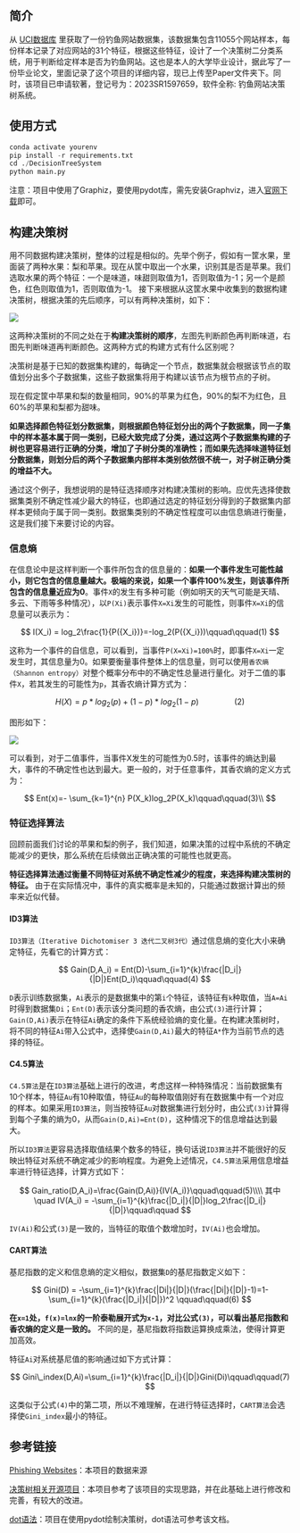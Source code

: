 ## 简介
从 [UCI数据库](https://archive.ics.uci.edu/) 里获取了一份钓鱼网站数据集，该数据集包含11055个网站样本，每份样本记录了对应网站的31个特征，根据这些特征，设计了一个决策树二分类系统，用于判断给定样本是否为钓鱼网站。这也是本人的大学毕业设计，据此写了一份毕业论文，里面记录了这个项目的详细内容，现已上传至Paper文件夹下。同时，该项目已申请软著，登记号为：2023SR1597659，软件全称: 钓鱼网站决策树系统。

## 使用方式
```python
conda activate yourenv
pip install -r requirements.txt
cd ./DecisionTreeSystem
python main.py
```
注意：项目中使用了Graphiz，要使用pydot库，需先安装Graphviz，进入[官网下载](http://www.graphviz.org/download/)即可。
## 构建决策树
用不同数据构建决策树，整体的过程是相似的。先举个例子，假如有一筐水果，里面装了两种水果：梨和苹果。现在从筐中取出一个水果，识别其是否是苹果。我们选取水果的两个特征：一个是味道，味甜则取值为1，否则取值为-1；另一个是颜色，红色则取值为1，否则取值为-1。
接下来根据从这筐水果中收集到的数据构建决策树，根据决策的先后顺序，可以有两种决策树，如下：

![](https://gitee.com/Team317/pictures/raw/master/images/20220420091453.png)

这两种决策树的不同之处在于**构建决策树的顺序**，左图先判断颜色再判断味道，右图先判断味道再判断颜色。这两种方式的构建方式有什么区别呢？

决策树是基于已知的数据集构建的，每确定一个节点，数据集就会根据该节点的取值划分出多个子数据集，这些子数据集将用于构建以该节点为根节点的子树。

现在假定筐中苹果和梨的数量相同，90%的苹果为红色，90%的梨不为红色，且60%的苹果和梨都为甜味。

**如果选择颜色特征划分数据集，则根据颜色特征划分出的两个子数据集，同一子集中的样本基本属于同一类别，已经大致完成了分类，通过这两个子数据集构建的子树也更容易进行正确的分类，增加了子树分类的准确性；而如果先选择味道特征划分数据集，则划分后的两个子数据集内部样本类别依然很不统一，对子树正确分类的增益不大。**

通过这个例子，我想说明的是特征选择顺序对构建决策树的影响。应优先选择使数据集类别不确定性减少最大的特征，也即通过选定的特征划分得到的子数据集内部样本更倾向于属于同一类别。数据集类别的不确定性程度可以由信息熵进行衡量，这是我们接下来要讨论的内容。

### 信息熵

在信息论中是这样判断一个事件所包含的信息量的：**如果一个事件发生可能性越小，则它包含的信息量越大。极端的来说，如果一个事件100%发生，则该事件所包含的信息量近应为0**。事件`X`的发生有多种可能（例如明天的天气可能是天晴、多云、下雨等多种情况），以`P(Xi)`表示事件`X=Xi`发生的可能性，则事件`X=Xi`的信息量可以表示为：

$$
I(X_i) = log_2\frac{1}{P({X_i})}=-log_2(P({X_i}))\qquad\qquad(1)
$$

这称为一个事件的自信息，可以看到，当事件`P(X=Xi)=100%`时，即事件`X=Xi`一定发生时，其信息量为0。如果要衡量事件整体上的信息量，则可以使用`香农熵（Shannon entropy）`对整个概率分布中的不确定性总量进行量化。对于二值的事件`X`，若其发生的可能性为`p`，其香农熵计算方式为：

$$
H(X) = p*log_2(p) + (1-p)*log_2(1-p)\qquad\qquad(2)
$$

图形如下：

![](https://gitee.com/Team317/pictures/raw/master/images/熵.png)

可以看到，对于二值事件，当事件X发生的可能性为0.5时，该事件的熵达到最大，事件的不确定性也达到最大。更一般的，对于任意事件，其香农熵的定义方式为：

$$
Ent(x)=- \sum_{k=1}^{n} P(X_k)log_2P(X_k)\qquad\qquad(3)\\
$$

### 特征选择算法

回顾前面我们讨论的苹果和梨的例子，我们知道，如果决策的过程中系统的不确定能减少的更快，那么系统在后续做出正确决策的可能性也就更高。

**特征选择算法通过衡量不同特征对系统不确定性减少的程度，来选择构建决策树的特征。** 由于在实际情况中，事件的真实概率是未知的，只能通过数据计算出的频率来近似代替。

#### ID3算法

`ID3算法（Iterative Dichotomiser 3 迭代二叉树3代）`通过信息熵的变化大小来确定特征，先看它的计算方式：

$$
Gain(D,A_i) = Ent(D)-\sum_{i=1}^{k}\frac{|D_i|}{|D|}Ent(D_i)\qquad\qquad(4)
$$

`D`表示训练数据集，`Ai`表示的是数据集中的第`i`个特征，该特征有`k`种取值，当`A=Ai`时得到数据集`Di`；`Ent(D)`表示该分类问题的香农熵，由公式`(3)`进行计算；`Gain(D,Ai)`表示在特征`Ai`确定的条件下系统经验熵的变化量。在构建决策树时，将不同的特征`Ai`带入公式中，选择使`Gain(D,Ai)`最大的特征`A*`作为当前节点的选择的特征。

#### C4.5算法

`C4.5算法`是在`ID3算法`基础上进行的改进，考虑这样一种特殊情况：当前数据集有10个样本，特征`Au`有10种取值，特征`Au`的每种取值刚好有在数据集中有一个对应的样本。如果采用`ID3算法`，则当按特征`Au`对数据集进行划分时，由公式`(3)`计算得到每个子集的熵为0，从而`Gain(D,Ai)=Ent(D)`，这种情况下的信息增益达到最大。

所以`ID3算法`更容易选择取值结果个数多的特征，换句话说`ID3算法`并不能很好的反映出特征对系统不确定减少的影响程度。为避免上述情况，`C4.5算法`采用信息增益率进行特征选择，计算方式如下：

$$
Gain_ratio(D,A_i)=\frac{Gain(D,Ai)}{IV(A_i)}\qquad\qquad(5)\\\\
其中\quad IV(A_i) = -\sum_{i=1}^{k}\frac{|D_i|}{|D|}log_2\frac{|D_i|}{|D|}\qquad\qquad
$$

`IV(Ai)`和公式`(3)`是一致的，当特征的取值个数增加时，`IV(Ai)`也会增加。

#### CART算法

基尼指数的定义和信息熵的定义相似，数据集`D`的基尼指数定义如下：

$$
Gini(D) = -\sum_{i=1}^{k}\frac{|Di|}{|D|}(\frac{|Di|}{|D|}-1)=1-\sum_{i=1}^{k}(\frac{|D_i|}{|D|})^2 \qquad\qquad(6)
$$

**在`x=1`处，`f(x)=lnx`的一阶泰勒展开式为`x-1`，对比公式`(3)`，可以看出基尼指数和香农熵的定义是一致的。** 不同的是，基尼指数将指数运算换成乘法，使得计算更加高效。

特征`Ai`对系统基尼值的影响通过如下方式计算：

$$
Gini\_index(D,Ai)=\sum_{i=1}^{k}\frac{|D_i|}{|D|}Gini(Di)\qquad\qquad(7)
$$

这类似于公式`(4)`中的第二项，所以不难理解，在进行特征选择时，`CART算法`会选择使`Gini_index`最小的特征。


## 参考链接

[Phishing Websites](https://archive.ics.uci.edu/dataset/327/phishing+websites)：本项目的数据来源

[决策树相关开源项目](https://github.com/Erikfather/Decision_tree-python)：本项目参考了该项目的实现思路，并在此基础上进行修改和完善，有较大的改进。

[dot语法](https://en.wikipedia.org/wiki/DOT_%28graph_description_language%29#Attributes)：项目在使用pydot绘制决策树，dot语法可参考该文档。

